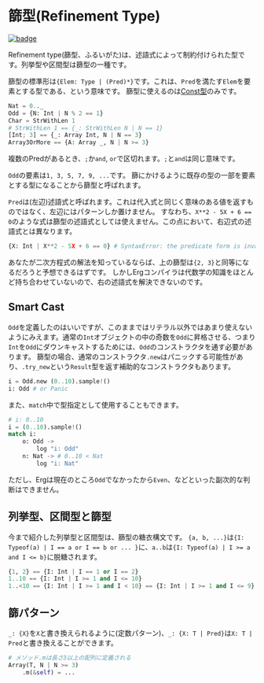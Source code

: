# 篩型(Refinement Type)

[![badge](https://img.shields.io/endpoint.svg?url=https%3A%2F%2Fgezf7g7pd5.execute-api.ap-northeast-1.amazonaws.com%2Fdefault%2Fsource_up_to_date%3Fowner%3Derg-lang%26repos%3Derg%26ref%3Dmain%26path%3Ddoc/EN/syntax/type/12_refinement.md%26commit_hash%3Deccd113c1512076c367fb87ea73406f91ff83ba7)](https://gezf7g7pd5.execute-api.ap-northeast-1.amazonaws.com/default/source_up_to_date?owner=erg-lang&repos=erg&ref=main&path=doc/EN/syntax/type/12_refinement.md&commit_hash=eccd113c1512076c367fb87ea73406f91ff83ba7)

Refinement type(篩型、ふるいがた)は、述語式によって制約付けられた型です。列挙型や区間型は篩型の一種です。

篩型の標準形は`{Elem: Type | (Pred)*}`です。これは、`Pred`を満たす`Elem`を要素とする型である、という意味です。
篩型に使えるのは[Const型](./advanced/const.md)のみです。

```python
Nat = 0.._
Odd = {N: Int | N % 2 == 1}
Char = StrWithLen 1
# StrWithLen 1 == {_: StrWithLen N | N == 1}
[Int; 3] == {_: Array Int, N | N == 3}
Array3OrMore == {A: Array _, N | N >= 3}
```

複数のPredがあるとき、`;`か`and`, `or`で区切れます。`;`と`and`は同じ意味です。

`Odd`の要素は`1, 3, 5, 7, 9, ...`です。
篩にかけるように既存の型の一部を要素とする型になることから篩型と呼ばれます。

`Pred`は(左辺)述語式と呼ばれます。これは代入式と同じく意味のある値を返すものではなく、左辺にはパターンしか置けません。
すなわち、`X**2 - 5X + 6 == 0`のような式は篩型の述語式としては使えません。この点において、右辺式の述語式とは異なります。

```python
{X: Int | X**2 - 5X + 6 == 0} # SyntaxError: the predicate form is invalid. Only names can be on the left-hand side
```

あなたが二次方程式の解法を知っているならば、上の篩型は`{2, 3}`と同等になるだろうと予想できるはずです。
しかしErgコンパイラは代数学の知識をほとんど持ち合わせていないので、右の述語式を解決できないのです。

## Smart Cast

`Odd`を定義したのはいいですが、このままではリテラル以外ではあまり使えないようにみえます。通常の`Int`オブジェクトの中の奇数を`Odd`に昇格させる、つまり`Int`を`Odd`にダウンキャストするためには、`Odd`のコンストラクタを通す必要があります。
篩型の場合、通常のコンストラクタ`.new`はパニックする可能性があり、`.try_new`という`Result`型を返す補助的なコンストラクタもあります。

```python
i = Odd.new (0..10).sample!()
i: Odd # or Panic
```

また、`match`中で型指定として使用することもできます。

```python
# i: 0..10
i = (0..10).sample!()
match i:
    o: Odd ->
        log "i: Odd"
    n: Nat -> # 0..10 < Nat
        log "i: Nat"
```

ただし、Ergは現在のところ`Odd`でなかったから`Even`、などといった副次的な判断はできません。

## 列挙型、区間型と篩型

今まで紹介した列挙型と区間型は、篩型の糖衣構文です。
`{a, b, ...}`は`{I: Typeof(a) | I == a or I == b or ... }`に、`a..b`は`{I: Typeof(a) | I >= a and I <= b}`に脱糖されます。

```python
{1, 2} == {I: Int | I == 1 or I == 2}
1..10 == {I: Int | I >= 1 and I <= 10}
1..<10 == {I: Int | I >= 1 and I < 10} == {I: Int | I >= 1 and I <= 9}
```

## 篩パターン

`_: {X}`を`X`と書き換えられるように(定数パターン)、`_: {X: T | Pred}`は`X: T | Pred`と書き換えることができます。

```python
# メソッド.mは長さ3以上の配列に定義される
Array(T, N | N >= 3)
    .m(&self) = ...
```
